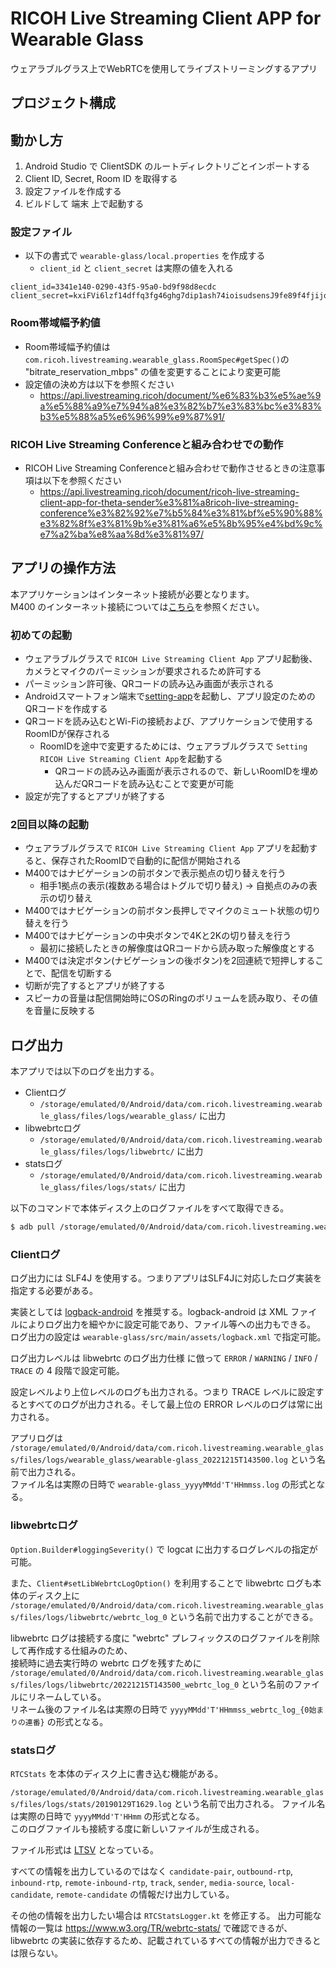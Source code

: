 # RICOH Live Streaming Client APP for Wearable Glass

ウェアラブルグラス上でWebRTCを使用してライブストリーミングするアプリ

## プロジェクト構成

## 動かし方

1. Android Studio で ClientSDK のルートディレクトリごとインポートする
2. Client ID, Secret, Room ID を取得する
3. 設定ファイルを作成する
4. ビルドして 端末 上で起動する

### 設定ファイル

* 以下の書式で `wearable-glass/local.properties` を作成する
  * `client_id` と `client_secret` は実際の値を入れる

```
client_id=3341e140-0290-43f5-95a0-bd9f98d8ecdc
client_secret=kxiFVi6lzf14dffq3fg46ghg7dip1ash74ioisudsensJ9fe89f4fjijoiafDVcNmg
```

### Room帯域幅予約値

* Room帯域幅予約値は`com.ricoh.livestreaming.wearable_glass.RoomSpec#getSpec()`の "bitrate_reservation_mbps" の値を変更することにより変更可能
* 設定値の決め方は以下を参照ください
  * https://api.livestreaming.ricoh/document/%e6%83%b3%e5%ae%9a%e5%88%a9%e7%94%a8%e3%82%b7%e3%83%bc%e3%83%b3%e5%88%a5%e6%96%99%e9%87%91/

### RICOH Live Streaming Conferenceと組み合わせでの動作
* RICOH Live Streaming Conferenceと組み合わせで動作させるときの注意事項は以下を参照ください
  * https://api.livestreaming.ricoh/document/ricoh-live-streaming-client-app-for-theta-sender%e3%81%a8ricoh-live-streaming-conference%e3%82%92%e7%b5%84%e3%81%bf%e5%90%88%e3%82%8f%e3%81%9b%e3%81%a6%e5%8b%95%e4%bd%9c%e7%a2%ba%e8%aa%8d%e3%81%97/

## アプリの操作方法

本アプリケーションはインターネット接続が必要となります。  
M400 のインターネット接続については[こちら](https://support.vuzix.jp/s/article/how-to-connect-wifi-m400)を参照ください。

### 初めての起動
* ウェアラブルグラスで `RICOH Live Streaming Client App` アプリ起動後、カメラとマイクのパーミッションが要求されるため許可する
* パーミッション許可後、QRコードの読み込み画面が表示される
* Androidスマートフォン端末で[setting-app](../setting-app)を起動し、アプリ設定のためのQRコードを作成する
* QRコードを読み込むとWi-Fiの接続および、アプリケーションで使用するRoomIDが保存される
  * RoomIDを途中で変更するためには、ウェアラブルグラスで `Setting RICOH Live Streaming Client App`を起動する
    * QRコードの読み込み画面が表示されるので、新しいRoomIDを埋め込んだQRコードを読み込むことで変更が可能
* 設定が完了するとアプリが終了する

### 2回目以降の起動
* ウェアラブルグラスで `RICOH Live Streaming Client App` アプリを起動すると、保存されたRoomIDで自動的に配信が開始される
* M400ではナビゲーションの前ボタンで表示拠点の切り替えを行う
  * 相手1拠点の表示(複数ある場合はトグルで切り替え) → 自拠点のみの表示の切り替え
* M400ではナビゲーションの前ボタン長押しでマイクのミュート状態の切り替えを行う
* M400ではナビゲーションの中央ボタンで4Kと2Kの切り替えを行う
  * 最初に接続したときの解像度はQRコードから読み取った解像度とする
* M400では決定ボタン(ナビゲーションの後ボタン)を2回連続で短押しすることで、配信を切断する
* 切断が完了するとアプリが終了する
* スピーカの音量は配信開始時にOSのRingのボリュームを読み取り、その値を音量に反映する

## ログ出力

本アプリでは以下のログを出力する。

* Clientログ
  * `/storage/emulated/0/Android/data/com.ricoh.livestreaming.wearable_glass/files/logs/wearable_glass/` に出力
* libwebrtcログ
  * `/storage/emulated/0/Android/data/com.ricoh.livestreaming.wearable_glass/files/logs/libwebrtc/` に出力
* statsログ
  * `/storage/emulated/0/Android/data/com.ricoh.livestreaming.wearable_glass/files/logs/stats/` に出力

以下のコマンドで本体ディスク上のログファイルをすべて取得できる。

```sh
$ adb pull /storage/emulated/0/Android/data/com.ricoh.livestreaming.wearable_glass/files/logs
```

### Clientログ

ログ出力には SLF4J を使用する。つまりアプリはSLF4Jに対応したログ実装を指定する必要がある。

実装としては [logback-android](https://github.com/tony19/logback-android) を推奨する。logback-android は XML ファイルによりログ出力を細やかに設定可能であり、ファイル等への出力もできる。
ログ出力の設定は `wearable-glass/src/main/assets/logback.xml` で指定可能。　

ログ出力レベルは libwebrtc のログ出力仕様 に倣って `ERROR` / `WARNING` / `INFO` / `TRACE` の 4 段階で設定可能。

設定レベルより上位レベルのログも出力される。つまり TRACE レベルに設定するとすべてのログが出力される。そして最上位の ERROR レベルのログは常に出力される。

アプリログは `/storage/emulated/0/Android/data/com.ricoh.livestreaming.wearable_glass/files/logs/wearable_glass/wearable-glass_20221215T143500.log` という名前で出力される。  
ファイル名は実際の日時で `wearable-glass_yyyyMMdd'T'HHmmss.log` の形式となる。

### libwebrtcログ

`Option.Builder#loggingSeverity()` で logcat に出力するログレベルの指定が可能。

また、`Client#setLibWebrtcLogOption()` を利用することで libwebrtc ログも本体のディスク上に `/storage/emulated/0/Android/data/com.ricoh.livestreaming.wearable_glass/files/logs/libwebrtc/webrtc_log_0` という名前で出力することができる。

libwebrtc ログは接続する度に "webrtc" プレフィックスのログファイルを削除して再作成する仕組みのため、  
接続時に過去実行時の webrtc ログを残すために `/storage/emulated/0/Android/data/com.ricoh.livestreaming.wearable_glass/files/logs/libwebrtc/20221215T143500_webrtc_log_0` という名前のファイルにリネームしている。  
リネーム後のファイル名は実際の日時で `yyyyMMdd'T'HHmmss_webrtc_log_{0始まりの連番}` の形式となる。

### statsログ

`RTCStats` を本体のディスク上に書き込む機能がある。

`/storage/emulated/0/Android/data/com.ricoh.livestreaming.wearable_glass/files/logs/stats/20190129T1629.log` という名前で出力される。
ファイル名は実際の日時で `yyyyMMdd'T'HHmm` の形式となる。  
このログファイルも接続する度に新しいファイルが生成される。

ファイル形式は [LTSV](http://ltsv.org/) となっている。

すべての情報を出力しているのではなく `candidate-pair`, `outbound-rtp`, `inbound-rtp`, `remote-inbound-rtp`, `track`, `sender`, `media-source`, `local-candidate`, `remote-candidate` の情報だけ出力している。

その他の情報を出力したい場合は `RTCStatsLogger.kt` を修正する。
出力可能な情報の一覧は https://www.w3.org/TR/webrtc-stats/ で確認できるが、
libwebrtc の実装に依存するため、記載されているすべての情報が出力できるとは限らない。
